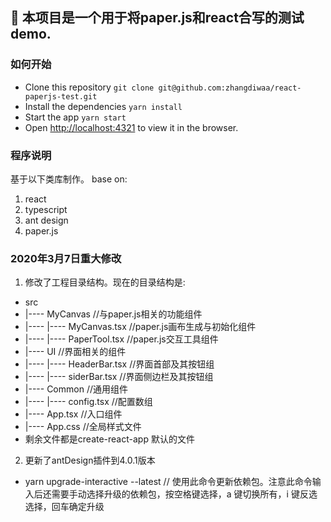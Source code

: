 ## 🎣 本项目是一个用于将paper.js和react合写的测试demo.

### 如何开始
- Clone this repository `git clone git@github.com:zhangdiwaa/react-paperjs-test.git`
- Install the dependencies `yarn install`
- Start the app `yarn start`
- Open [http://localhost:4321](http://localhost:4321) to view it in the browser.

### 程序说明
基于以下类库制作。
base on:

1. react
2. typescript
3. ant design
4. paper.js

### 2020年3月7日重大修改
1. 修改了工程目录结构。现在的目录结构是:

-  src
-  |---- MyCanvas               //与paper.js相关的功能组件
-  |---- |---- MyCanvas.tsx     //paper.js画布生成与初始化组件
-  |---- |---- PaperTool.tsx    //paper.js交互工具组件
-  |---- UI                     //界面相关的组件
-  |---- |---- HeaderBar.tsx    //界面首部及其按钮组
-  |---- |---- siderBar.tsx     //界面侧边栏及其按钮组
-  |---- Common                 //通用组件
-  |---- |---- config.tsx       //配置数组
-  |---- App.tsx                //入口组件
-  |---- App.css                //全局样式文件
-  剩余文件都是create-react-app 默认的文件

2. 更新了antDesign插件到4.0.1版本
- yarn upgrade-interactive --latest // 使用此命令更新依赖包。注意此命令输入后还需要手动选择升级的依赖包，按空格键选择，a 键切换所有，i 键反选选择，回车确定升级